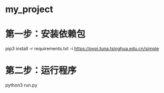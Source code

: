 # my_project

# 第一步：安装依赖包
pip3 install -r requirements.txt -i https://pypi.tuna.tsinghua.edu.cn/simple

# 第二步：运行程序
python3 run.py